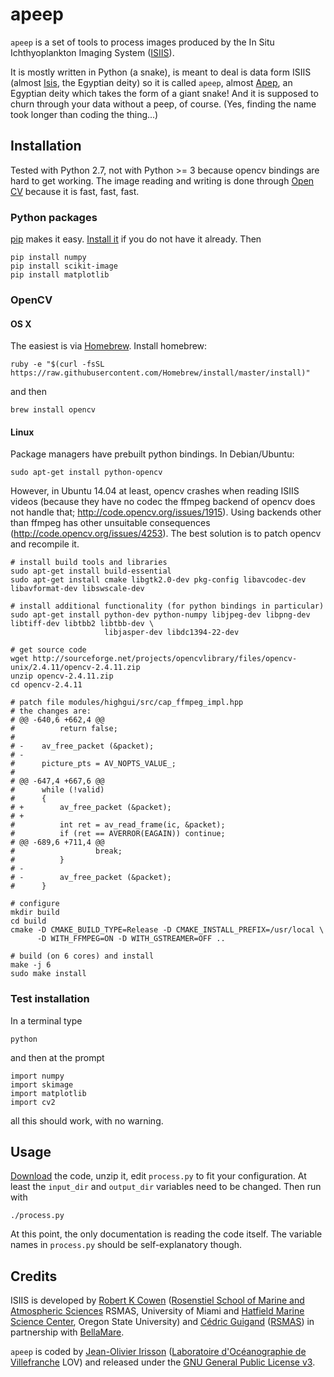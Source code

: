 
# apeep

`apeep` is a set of tools to process images produced by the In Situ Ichthyoplankton Imaging System ([ISIIS](http://yyy.rsmas.miami.edu/groups/larval-fish/isiis.html)).

It is mostly written in Python (a snake), is meant to deal is data form ISIIS (almost [Isis](http://en.wikipedia.org/wiki/Isis), the Egyptian deity) so it is called `apeep`, almost [Apep](http://en.wikipedia.org/wiki/Apep), an Egyptian deity which takes the form of a giant snake! And it is supposed to churn through your data without a peep, of course. (Yes, finding the name took longer than coding the thing...)


## Installation

Tested with Python 2.7, not with Python >= 3 because opencv bindings are hard to get working. The image reading and writing is done through [Open CV](http://opencv.org "OpenCV | OpenCV") because it is fast, fast, fast.

### Python packages

[pip](https://pypi.python.org/pypi/pip) makes it easy. [Install it](https://pip.pypa.io/en/latest/installing.html) if you do not have it already. Then

    pip install numpy
    pip install scikit-image
    pip install matplotlib


### OpenCV

#### OS X

The easiest is via [Homebrew](http://brew.sh "Homebrew — The missing package manager for OS X"). Install homebrew:

    ruby -e "$(curl -fsSL https://raw.githubusercontent.com/Homebrew/install/master/install)"

and then

    brew install opencv

#### Linux

Package managers have prebuilt python bindings. In Debian/Ubuntu:

    sudo apt-get install python-opencv

However, in Ubuntu 14.04 at least, opencv crashes when reading ISIIS videos (because they have no codec the ffmpeg backend of opencv does not handle that; http://code.opencv.org/issues/1915). Using backends other than ffmpeg has other unsuitable consequences (http://code.opencv.org/issues/4253). The best solution is to patch opencv and recompile it.

    # install build tools and libraries
    sudo apt-get install build-essential
    sudo apt-get install cmake libgtk2.0-dev pkg-config libavcodec-dev libavformat-dev libswscale-dev
    
    # install additional functionality (for python bindings in particular)
    sudo apt-get install python-dev python-numpy libjpeg-dev libpng-dev libtiff-dev libtbb2 libtbb-dev \
                         libjasper-dev libdc1394-22-dev
    
    # get source code
    wget http://sourceforge.net/projects/opencvlibrary/files/opencv-unix/2.4.11/opencv-2.4.11.zip
    unzip opencv-2.4.11.zip
    cd opencv-2.4.11
    
    # patch file modules/highgui/src/cap_ffmpeg_impl.hpp
    # the changes are:
    # @@ -640,6 +662,4 @@
    #          return false;
    # 
    # -    av_free_packet (&packet);
    # -
    #      picture_pts = AV_NOPTS_VALUE_;
    # 
    # @@ -647,4 +667,6 @@
    #      while (!valid)
    #      {
    # +        av_free_packet (&packet);
    # +
    #          int ret = av_read_frame(ic, &packet);
    #          if (ret == AVERROR(EAGAIN)) continue;
    # @@ -689,6 +711,4 @@
    #                  break;
    #          }
    # -
    # -        av_free_packet (&packet);
    #      }

    # configure
    mkdir build
    cd build
    cmake -D CMAKE_BUILD_TYPE=Release -D CMAKE_INSTALL_PREFIX=/usr/local \
          -D WITH_FFMPEG=ON -D WITH_GSTREAMER=OFF ..

    # build (on 6 cores) and install
    make -j 6
    sudo make install


### Test installation

In a terminal type

    python

and then at the prompt

    import numpy
    import skimage
    import matplotlib
    import cv2

all this should work, with no warning.


## Usage

[Download](https://github.com/jiho/apeep/archive/master.zip) the code, unzip it, edit `process.py` to fit your configuration. At least the `input_dir` and `output_dir` variables need to be changed. Then run with

    ./process.py

At this point, the only documentation is reading the code itself. The variable names in `process.py` should be self-explanatory though.


## Credits

ISIIS is developed by [Robert K Cowen](http://ceoas.oregonstate.edu/profile/cowen/) ([Rosenstiel School of Marine and Atmospheric Sciences](http://www.rsmas.miami.edu/) RSMAS, University of Miami and [Hatfield Marine Science Center](http://hmsc.oregonstate.edu), Oregon State University) and [Cédric Guigand](http://yyy.rsmas.miami.edu/groups/larval-fish/cedric.html) ([RSMAS](http://www.rsmas.miami.edu)) in partnership with [BellaMare](http://www.bellamare-us.com).

`apeep` is coded by [Jean-Olivier Irisson](http://www.obs-vlfr.fr/~irisson/) ([Laboratoire d'Océanographie de Villefranche](http://lov.obs-vlfr.fr) LOV) and released under the [GNU General Public License v3](http://www.gnu.org/copyleft/gpl.html).
